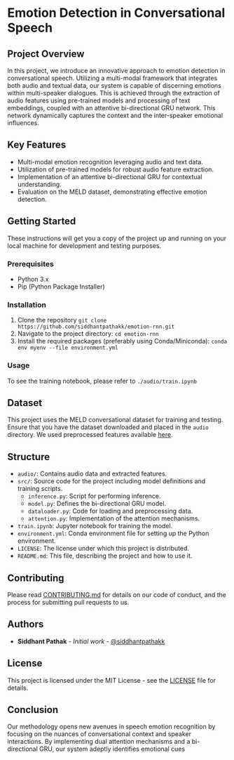 # Emotion Detection in Conversational Speech

## Project Overview

In this project, we introduce an innovative approach to emotion detection in conversational speech. Utilizing a multi-modal framework that integrates both audio and textual data, our system is capable of discerning emotions within multi-speaker dialogues. This is achieved through the extraction of audio features using pre-trained models and processing of text embeddings, coupled with an attentive bi-directional GRU network. This network dynamically captures the context and the inter-speaker emotional influences.

## Key Features

- Multi-modal emotion recognition leveraging audio and text data.
- Utilization of pre-trained models for robust audio feature extraction.
- Implementation of an attentive bi-directional GRU for contextual understanding.
- Evaluation on the MELD dataset, demonstrating effective emotion detection.

## Getting Started

These instructions will get you a copy of the project up and running on your local machine for development and testing purposes.

### Prerequisites

- Python 3.x
- Pip (Python Package Installer)

### Installation

1. Clone the repository
   `git clone https://github.com/siddhantpathakk/emotion-rnn.git`
2. Navigate to the project directory:
   `cd emotion-rnn`
3. Install the required packages (preferably using Conda/Miniconda):
   `conda env myenv --file environment.yml`

### Usage

To see the training notebook, please refer to `./audio/train.ipynb`

## Dataset

This project uses the MELD conversational dataset for training and testing. Ensure that you have the dataset downloaded and placed in the `audio` directory. We used preprocessed features available [here](https://github.com/declare-lab/conv-emotion.).

## Structure

* `audio/`: Contains audio data and extracted features.
* `src/`: Source code for the project including model definitions and training scripts.
  * `inference.py`: Script for performing inference.
  * `model.py`: Defines the bi-directional GRU model.
  * `dataloader.py`: Code for loading and preprocessing data.
  * `attention.py`: Implementation of the attention mechanisms.
* `train.ipynb`: Jupyter notebook for training the model.
* `environment.yml`: Conda environment file for setting up the Python environment.
* `LICENSE`: The license under which this project is distributed.
* `README.md`: This file, describing the project and how to use it.

## Contributing

Please read [CONTRIBUTING.md]() for details on our code of conduct, and the process for submitting pull requests to us.

## Authors

* **Siddhant Pathak** - *Initial work* - [@siddhantpathakk](https://github.com/siddhantpathakk)

## License

This project is licensed under the MIT License - see the [LICENSE](https://chat.openai.com/c/LICENSE) file for details.

## Conclusion

Our methodology opens new avenues in speech emotion recognition by focusing on the nuances of conversational context and speaker interactions. By implementing dual attention mechanisms and a bi-directional GRU, our system adeptly identifies emotional cues
